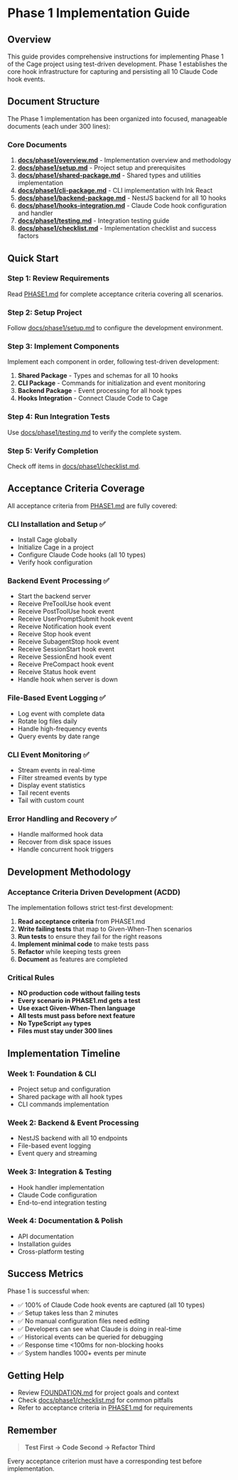 # Phase 1 Implementation Guide

## Overview

This guide provides comprehensive instructions for implementing Phase 1 of the Cage project using test-driven development. Phase 1 establishes the core hook infrastructure for capturing and persisting all 10 Claude Code hook events.

## Document Structure

The Phase 1 implementation has been organized into focused, manageable documents (each under 300 lines):

### Core Documents

1. **[docs/phase1/overview.md](docs/phase1/overview.md)** - Implementation overview and methodology
2. **[docs/phase1/setup.md](docs/phase1/setup.md)** - Project setup and prerequisites
3. **[docs/phase1/shared-package.md](docs/phase1/shared-package.md)** - Shared types and utilities implementation
4. **[docs/phase1/cli-package.md](docs/phase1/cli-package.md)** - CLI implementation with Ink React
5. **[docs/phase1/backend-package.md](docs/phase1/backend-package.md)** - NestJS backend for all 10 hooks
6. **[docs/phase1/hooks-integration.md](docs/phase1/hooks-integration.md)** - Claude Code hook configuration and handler
7. **[docs/phase1/testing.md](docs/phase1/testing.md)** - Integration testing guide
8. **[docs/phase1/checklist.md](docs/phase1/checklist.md)** - Implementation checklist and success factors

## Quick Start

### Step 1: Review Requirements
Read [PHASE1.md](PHASE1.md) for complete acceptance criteria covering all scenarios.

### Step 2: Setup Project
Follow [docs/phase1/setup.md](docs/phase1/setup.md) to configure the development environment.

### Step 3: Implement Components
Implement each component in order, following test-driven development:

1. **Shared Package** - Types and schemas for all 10 hooks
2. **CLI Package** - Commands for initialization and event monitoring
3. **Backend Package** - Event processing for all hook types
4. **Hooks Integration** - Connect Claude Code to Cage

### Step 4: Run Integration Tests
Use [docs/phase1/testing.md](docs/phase1/testing.md) to verify the complete system.

### Step 5: Verify Completion
Check off items in [docs/phase1/checklist.md](docs/phase1/checklist.md).

## Acceptance Criteria Coverage

All acceptance criteria from [PHASE1.md](PHASE1.md) are fully covered:

### CLI Installation and Setup ✅
- Install Cage globally
- Initialize Cage in a project
- Configure Claude Code hooks (all 10 types)
- Verify hook configuration

### Backend Event Processing ✅
- Start the backend server
- Receive PreToolUse hook event
- Receive PostToolUse hook event
- Receive UserPromptSubmit hook event
- Receive Notification hook event
- Receive Stop hook event
- Receive SubagentStop hook event
- Receive SessionStart hook event
- Receive SessionEnd hook event
- Receive PreCompact hook event
- Receive Status hook event
- Handle hook when server is down

### File-Based Event Logging ✅
- Log event with complete data
- Rotate log files daily
- Handle high-frequency events
- Query events by date range

### CLI Event Monitoring ✅
- Stream events in real-time
- Filter streamed events by type
- Display event statistics
- Tail recent events
- Tail with custom count

### Error Handling and Recovery ✅
- Handle malformed hook data
- Recover from disk space issues
- Handle concurrent hook triggers

## Development Methodology

### Acceptance Criteria Driven Development (ACDD)

The implementation follows strict test-first development:

1. **Read acceptance criteria** from PHASE1.md
2. **Write failing tests** that map to Given-When-Then scenarios
3. **Run tests** to ensure they fail for the right reasons
4. **Implement minimal code** to make tests pass
5. **Refactor** while keeping tests green
6. **Document** as features are completed

### Critical Rules

- **NO production code without failing tests**
- **Every scenario in PHASE1.md gets a test**
- **Use exact Given-When-Then language**
- **All tests must pass before next feature**
- **No TypeScript `any` types**
- **Files must stay under 300 lines**

## Implementation Timeline

### Week 1: Foundation & CLI
- Project setup and configuration
- Shared package with all hook types
- CLI commands implementation

### Week 2: Backend & Event Processing
- NestJS backend with all 10 endpoints
- File-based event logging
- Event query and streaming

### Week 3: Integration & Testing
- Hook handler implementation
- Claude Code configuration
- End-to-end integration testing

### Week 4: Documentation & Polish
- API documentation
- Installation guides
- Cross-platform testing

## Success Metrics

Phase 1 is successful when:

- ✅ 100% of Claude Code hook events are captured (all 10 types)
- ✅ Setup takes less than 2 minutes
- ✅ No manual configuration files need editing
- ✅ Developers can see what Claude is doing in real-time
- ✅ Historical events can be queried for debugging
- ✅ Response time <100ms for non-blocking hooks
- ✅ System handles 1000+ events per minute

## Getting Help

- Review [FOUNDATION.md](FOUNDATION.md) for project goals and context
- Check [docs/phase1/checklist.md](docs/phase1/checklist.md) for common pitfalls
- Refer to acceptance criteria in [PHASE1.md](PHASE1.md) for requirements

## Remember

> **Test First → Code Second → Refactor Third**

Every acceptance criterion must have a corresponding test before implementation.